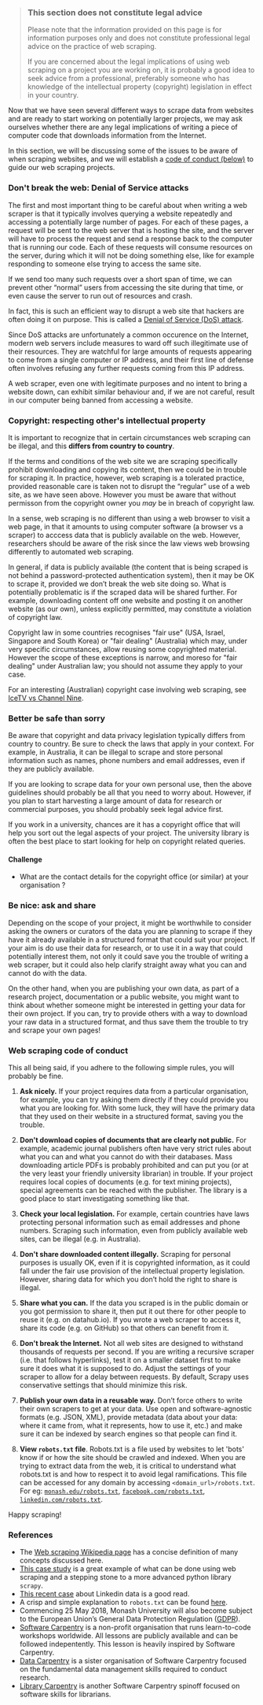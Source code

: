> ### This section does not constitute legal advice
> 
> Please note that the information provided on this page is for information
> purposes only and does not constitute professional legal advice on the
> practice of web scraping.
>
> If you are concerned about the legal implications of using web scraping
> on a project you are working on, it is probably a good idea to seek
> advice from a professional, preferably someone who has knowledge of the
> intellectual property (copyright) legislation in effect in your country.
>

Now that we have seen several different ways to scrape data from websites and are ready to start working on potentially larger projects, we may ask ourselves whether there are any legal implications of writing a piece of computer code that downloads information from the Internet.

In this section, we will be discussing some of the issues to be aware of when scraping websites, and we will establish a [code of conduct (below)](#web-scraping-code-of-conduct) to guide our web scraping projects.

### Don't break the web: Denial of Service attacks

The first and most important thing to be careful about when writing a web scraper is that it typically involves querying a website repeatedly and accessing a potentially large number of pages. For each of these pages, a request will be sent to the web server that is hosting the site, and the server will have to process the request and send a response back to the computer that is running our code. Each of these requests will consume resources on the server, during which it will not be doing something else, like for example responding to someone else trying to access the same site.

If we send too many such requests over a short span of time, we can prevent other “normal” users from accessing the site during that time, or even cause the server to run out of resources and crash.

In fact, this is such an efficient way to disrupt a web site that hackers are often doing it on purpose. This is called a [Denial of Service (DoS) attack](https://en.wikipedia.org/wiki/Denial-of-service_attack).

Since DoS attacks are unfortunately a common occurence on the Internet, modern web servers include measures to ward off such illegitimate use of their resources. They are watchful for large amounts of requests appearing to come from a single computer or IP address, and their first line of defense often involves refusing any further requests coming from this IP address.

A web scraper, even one with legitimate purposes and no intent to bring a website down, can exhibit similar behaviour and, if we are not careful, result in our computer being banned from accessing a website.


### Copyright: respecting other's intellectual property

It is important to recognize that in certain circumstances web scraping can be illegal, and this **differs from country to country**.

If the terms and conditions of the web site we are scraping specifically prohibit downloading and copying its content, then we could be in trouble for scraping it. In practice, however, web scraping is a tolerated practice, provided reasonable care is taken not to disrupt the “regular” use of a web site, as we have seen above. However you must be aware that without permisson from the copyright owner you _may_ be in breach of copyright law.

In a sense, web scraping is no different than using a web browser to visit a web page, in that it amounts to using computer software (a browser vs a scraper) to acccess data that is publicly available on the web. However, researchers should be aware of the risk since the law views web browsing differently to automated web scraping.

In general, if data is publicly available (the content that is being scraped is not behind a password-protected authentication system), then it may be OK to scrape it, provided we don’t break the web site doing so. What is potentially problematic is if the scraped data will be shared further. For example, downloading content off one website and posting it on another website (as our own), unless explicitly permitted, may constitute a violation of copyright law.

Copyright law in some countries recognises "fair use" (USA, Israel, Singapore and South Korea) or "fair dealing" (Australia) which may, under very specific circumstances, allow reusing some copyrighted material. However the scope of these exceptions is narrow, and moreso for "fair dealing" under Australian law; you should not assume they apply to your case.

For an interesting (Australian) copyright case involving web scraping, see [IceTV vs Channel Nine](https://www.claytonutz.com/knowledge/2009/april/copyright-in-compilations-under-the-spotlight-in-high-court).


### Better be safe than sorry

Be aware that copyright and data privacy legislation typically differs from country to country. Be sure to check the laws that apply in your context. For example, in Australia, it can be illegal to scrape and store personal information such as names, phone numbers and email addresses, even if they are publicly available.

If you are looking to scrape data for your own personal use, then the above guidelines should probably be all that you need to worry about. However, if you plan to start harvesting a large amount of data for research or commercial purposes, you should probably seek legal advice first.

If you work in a university, chances are it has a copyright office that will help you sort out the legal aspects of your project. The university library is often the best place to start looking for help on copyright related queries.

#### Challenge

- What are the contact details for the copyright office (or similar) at your organisation ?

### Be nice: ask and share

Depending on the scope of your project, it might be worthwhile to consider asking the owners or curators of the data you are planning to scrape if they have it already available in a structured format that could suit your project. If your aim is do use their data for research, or to use it in a way that could potentially interest them, not only it could save you the trouble of writing a web scraper, but it could also help clarify straight away what you can and cannot do with the data.

On the other hand, when you are publishing your own data, as part of a research project, documentation or a public website, you might want to think about whether someone might be interested in getting your data for their own project. If you can, try to provide others with a way to download your raw data in a structured format, and thus save them the trouble to try and scrape your own pages!


### Web scraping code of conduct

This all being said, if you adhere to the following simple rules, you will probably be fine.

1. __Ask nicely.__ If your project requires data from a particular organisation, for example, you can try asking them directly if they could provide you what you are looking for. With some luck, they will have the primary data that they used on their website in a structured format, saving you the trouble.

2. __Don't download copies of documents that are clearly not public.__ For example, academic journal publishers often have very strict rules about what you can and what you cannot do with their databases. Mass downloading article PDFs is probably prohibited and can put you (or at the very least your friendly university librarian) in trouble. If your project requires local copies of documents (e.g. for text mining projects), special agreements can be reached with the publisher. The library is a good place to start investigating something like that.

3. __Check your local legislation.__ For example, certain countries have laws protecting personal information such as email addresses and phone numbers. Scraping such information, even from publicly available web sites, can be illegal (e.g. in Australia).

4. __Don't share downloaded content illegally.__ Scraping for personal purposes is usually OK, even if it is copyrighted information, as it could fall under the fair use provision of the intellectual property legislation. However, sharing data for which you don’t hold the right to share is illegal.

5. __Share what you can.__ If the data you scraped is in the public domain or you got permission to share it, then put it out there for other people to reuse it (e.g. on datahub.io). If you wrote a web scraper to access it, share its code (e.g. on GitHub) so that others can benefit from it.

6. __Don't break the Internet.__ Not all web sites are designed to withstand thousands of requests per second. If you are writing a recursive scraper (i.e. that follows hyperlinks), test it on a smaller dataset first to make sure it does what it is supposed to do. Adjust the settings of your scraper to allow for a delay between requests. By default, Scrapy uses conservative settings that should minimize this risk.

7. __Publish your own data in a reusable way.__ Don’t force others to write their own scrapers to get at your data. Use open and software-agnostic formats (e.g. JSON, XML), provide metadata (data about your data: where it came from, what it represents, how to use it, etc.) and make sure it can be indexed by search engines so that people can find it.

8. __View `robots.txt` file__. Robots.txt is a file used by websites to let 'bots' know if or how the site should be crawled and indexed. When you are trying to extract data from the web, it is critical to understand what robots.txt is and how to respect it to avoid legal ramifications. This file can be accessed for any domain by accessing `<domain_url>/robots.txt`. For eg: [`monash.edu/robots.txt`](https://www.monash.edu/robots.txt), [`facebook.com/robots.txt`](https://www.facebook.com/robots.txt), [`linkedin.com/robots.txt`](https://www.linkedin.com/robots.txt).

Happy scraping!

### References
* The [Web scraping Wikipedia page](https://en.wikipedia.org/wiki/Web_scraping) has a concise definition of many concepts discussed here.
* [This case study](https://www.analyticsvidhya.com/blog/2017/07/web-scraping-in-python-using-scrapy/) is a great example of what can be done using web scraping and a stepping stone to a more advanced python library `scrapy`.
* [This recent case](https://www.eff.org/deeplinks/2019/09/victory-ruling-hiq-v-linkedin-protects-scraping-public-data) about Linkedin data is a good read.
* A crisp and simple explanation  to `robots.txt` can be found [here](https://www.promptcloud.com/blog/how-to-read-and-respect-robots-file/). 
* Commencing 25 May 2018, Monash University will also become subject to the European Union’s General Data Protection Regulation ([GDPR](https://en.wikipedia.org/wiki/General_Data_Protection_Regulation)).
* [Software Carpentry](https://software-carpentry.org/) is a non-profit organisation that runs learn-to-code workshops worldwide. All lessons are publicly available and can be followed indepentently. This lesson is heavily inspired by Software Carpentry.
* [Data Carpentry](http://www.datacarpentry.org/) is a sister organisation of Software Carpentry focused on the fundamental data management skills required to conduct research.
* [Library Carpentry](https://librarycarpentry.github.io/) is another Software Carpentry spinoff focused on software skills for librarians.